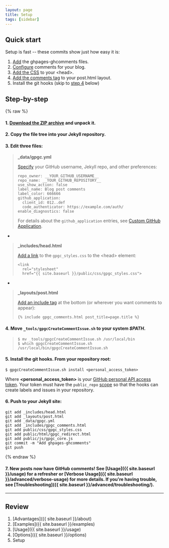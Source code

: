 ```yaml
---
layout: page
title: Setup
tags: [sidebar]
---
```


## Quick start

Setup is fast -- these commits show just how easy it is:

 1. [Add](https://github.com/wireddown/wireddown.github.io/commit/4c204b0a3fe7530423833731e201d60f225405bf?diff=unified) the ghpages-ghcomments files.
 1. [Configure](https://github.com/wireddown/wireddown.github.io/commit/6e3586ea934f9a16ead56ac9572f19fffe4d1e0b?diff=split) comments for your blog.
 1. [Add the CSS](https://github.com/wireddown/wireddown.github.io/commit/74a35798e15fc25ff097a0480ebbb997c0fbabc6?diff=split) to your \<head\>.
 1. [Add the comments tag](https://github.com/wireddown/wireddown.github.io/commit/53d52bce0b4f590129e5cca8dde87910a93dcb95?diff=split) to your post.html layout.
 1. Install the git hooks (skip to [step 4](#step-4) below)

## Step-by-step

{% raw %}

#### 1. [**Download** the ZIP archive](https://github.com/wireddown/ghpages-ghcomments/archive/release.zip) and unpack it.

#### 2. **Copy** the file tree into your Jekyll repository.

#### 3. **Edit** three files:

> **_data/gpgc.yml**
>
> [Specify](https://github.com/wireddown/wireddown.github.io/commit/6e3586ea934f9a16ead56ac9572f19fffe4d1e0b?diff=split) your GitHub username, Jekyll repo, and other preferences:
>
> ```
> repo_owner: __YOUR_GITHUB_USERNAME__
> repo_name: __YOUR_GITHUB_REPOSITORY__
> use_show_action: false
> label_name: Blog post comments
> label_color: 666666
> github_application:
>   client_id: 012..def
>   code_authenticator: https://example.com/auth/
> enable_diagnostics: false
> ```
>
> For details about the `github_application` entries, see [Custom GitHub Application](../advanced/custom-github-app/).

-

> **_includes/head.html**
> 
> [Add a link](https://github.com/wireddown/wireddown.github.io/commit/74a35798e15fc25ff097a0480ebbb997c0fbabc6?diff=split) to the `gpgc_styles.css` to the \<head\> element:
>
> ```
> <link
>   rel="stylesheet"
>   href="{{ site.baseurl }}/public/css/gpgc_styles.css">
> ```

-

> **_layouts/post.html**
>
> [Add an include tag](https://github.com/wireddown/wireddown.github.io/commit/53d52bce0b4f590129e5cca8dde87910a93dcb95?diff=split) at the bottom (or wherever you want comments to appear):
>
> ```
> {% include gpgc_comments.html post_title=page.title %}
> ```

#### <a name="step-4"></a>4. **Move** `_tools/gpgcCreateCommentIssue.sh` to your system *$PATH*.

> ```
> $ mv _tools/gpgcCreateCommentIssue.sh /usr/local/bin
> $ which gpgcCreateCommentIssue.sh
> /usr/local/bin/gpgcCreateCommentIssue.sh
> ```

#### 5. **Install** the git hooks. From your repository root:

```
$ gpgcCreateCommentIssue.sh install <personal_access_token>
```

Where **\<personal\_access\_token\>** is your [GitHub personal API access token](https://help.github.com/articles/creating-an-access-token-for-command-line-use/). Your token must have the `public_repo` [scope](https://developer.github.com/v3/oauth/#scopes) so that the hooks can create labels and issues in your repository.

#### 6. **Push** to your Jekyll site:

```
git add _includes/head.html
git add _layouts/post.html
git add _data/gpgc.yml
git add _includes/gpgc_comments.html
git add public/css/gpgc_styles.css
git add public/html/gpgc_redirect.html
git add public/js/gpgc_core.js
git commit -m "Add ghpages-ghcomments"
git push
```

{% endraw %}

#### 7. New posts now have GitHub comments! See [Usage]({{ site.baseurl }}/usage) for a refresher or [Verbose Usage]({{ site.baseurl }}/advanced/verbose-usage) for more details. If you're having trouble, see [Troubleshooting]({{ site.baseurl }}/advanced/troubleshooting/).

---

## Review
 1. [Advantages]({{ site.baseurl }}/about)
 1. [Examples]({{ site.baseurl }}/examples)
 1. [Usage]({{ site.baseurl }}/usage)
 1. [Options]({{ site.baseurl }}/options)
 1. Setup
